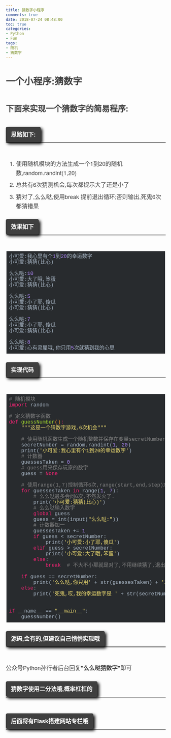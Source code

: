 ```yaml
---
title: 猜数字小程序
comments: true
date: 2018-07-24 08:48:00
toc: true
categories:
- Python
- Fun
tags:
- 随机
- 猜数字
---
```


<div class="output_wrapper" id="output_wrapper_id" style="font-size: 18px; color: rgb(62, 62, 62); line-height: 1.6; word-spacing: 0px; letter-spacing: 0px; font-family: 'Helvetica Neue', Helvetica, 'Hiragino Sans GB', 'Microsoft YaHei', Arial, sans-serif;"><h1 id="h" style="color: inherit; line-height: inherit; padding: 0px; margin: 1.5em 0px; font-weight: bold; font-size: 1.6em;"><span style="font-size: inherit; color: inherit; line-height: inherit; margin: 0px; padding: 0px;">一个小程序:猜数字</span></h1>
<h2 id="h-1" style="color: inherit; line-height: inherit; padding: 0px; margin: 1.5em 0px; font-weight: bold; font-size: 1.4em;"><span style="font-size: inherit; color: inherit; line-height: inherit; margin: 0px; padding: 0px;">下面来实现一个猜数字的简易程序:</span></h2>
<h3 id="h-2" style="color: inherit; line-height: inherit; padding: 0px; margin: 1.5em 0px; font-weight: bold; border-bottom: 2px solid rgb(63, 63, 63); margin-bottom: 50px; font-size: 1em;"><span style="font-size: inherit; line-height: inherit; margin: 0px; display: inline-block; background: rgb(63, 63, 63); color: rgb(255, 255, 255); padding: 10px 16px; border-radius: 5px; box-shadow: black 5px 5px 10px;">思路如下:</span></h3>
<ol style="font-size: inherit; color: inherit; line-height: inherit; margin: 0px; padding: 0px; padding-left: 32px; list-style-type: decimal;">
<li style="font-size: inherit; color: inherit; line-height: inherit; margin: 0px; padding: 0px; margin-bottom: 0.5em;"><span style="font-size: inherit; color: inherit; line-height: inherit; margin: 0px; padding: 0px;">使用随机模块的方法生成一个1到20的随机数,random.randint(1,20)</span></li>
<li style="font-size: inherit; color: inherit; line-height: inherit; margin: 0px; padding: 0px; margin-bottom: 0.5em;"><span style="font-size: inherit; color: inherit; line-height: inherit; margin: 0px; padding: 0px;">总共有6次猜测机会,每次都提示大了还是小了</span></li>
<li style="font-size: inherit; color: inherit; line-height: inherit; margin: 0px; padding: 0px; margin-bottom: 0.5em;"><span style="font-size: inherit; color: inherit; line-height: inherit; margin: 0px; padding: 0px;">猜对了,么么哒,使用break 提前退出循环;否则输出,死鬼6次都猜错果</span></li>
</ol>
<h3 id="h-3" style="color: inherit; line-height: inherit; padding: 0px; margin: 1.5em 0px; font-weight: bold; border-bottom: 2px solid rgb(63, 63, 63); margin-bottom: 50px; font-size: 1em;"><span style="font-size: inherit; line-height: inherit; margin: 0px; display: inline-block; background: rgb(63, 63, 63); color: rgb(255, 255, 255); padding: 10px 16px; border-radius: 5px; box-shadow: black 5px 5px 10px;">效果如下</span></h3>
<pre style="font-size: inherit; color: inherit; line-height: inherit; margin: 0px; padding: 0px;"><code class="python language-python hljs" style="margin: 0px 2px; line-height: 18px; font-size: 16px; font-weight: normal; word-spacing: 0px; letter-spacing: 0px; font-family: Consolas, Inconsolata, Courier, monospace; border-radius: 0px; color: rgb(169, 183, 198); background: rgb(40, 43, 46); overflow-x: auto; padding: 0.5em; display: block !important; white-space: pre !important; word-wrap: normal !important; word-break: normal !important; overflow: auto !important;">小可爱:我心里有个<span class="hljs-number" style="font-size: inherit; line-height: inherit; margin: 0px; padding: 0px; color: rgb(174, 135, 250); word-wrap: inherit !important; word-break: inherit !important;">1</span>到<span class="hljs-number" style="font-size: inherit; line-height: inherit; margin: 0px; padding: 0px; color: rgb(174, 135, 250); word-wrap: inherit !important; word-break: inherit !important;">20</span>的幸运数字<br>小可爱:猜猜(比心)<br><br>么么哒:<span class="hljs-number" style="font-size: inherit; line-height: inherit; margin: 0px; padding: 0px; color: rgb(174, 135, 250); word-wrap: inherit !important; word-break: inherit !important;">10</span><br>小可爱:大了哦,笨蛋<br>小可爱:猜猜(比心)<br><br>么么哒:<span class="hljs-number" style="font-size: inherit; line-height: inherit; margin: 0px; padding: 0px; color: rgb(174, 135, 250); word-wrap: inherit !important; word-break: inherit !important;">5</span><br>小可爱:小了耶,傻瓜<br>小可爱:猜猜(比心)<br><br>么么哒:<span class="hljs-number" style="font-size: inherit; line-height: inherit; margin: 0px; padding: 0px; color: rgb(174, 135, 250); word-wrap: inherit !important; word-break: inherit !important;">7</span><br>小可爱:小了耶,傻瓜<br>小可爱:猜猜(比心)<br><br>么么哒:<span class="hljs-number" style="font-size: inherit; line-height: inherit; margin: 0px; padding: 0px; color: rgb(174, 135, 250); word-wrap: inherit !important; word-break: inherit !important;">8</span><br>小可爱:心有灵犀哦,你只用<span class="hljs-number" style="font-size: inherit; line-height: inherit; margin: 0px; padding: 0px; color: rgb(174, 135, 250); word-wrap: inherit !important; word-break: inherit !important;">5</span>次就猜到我的心思<br></code></pre>
<h3 id="h-4" style="color: inherit; line-height: inherit; padding: 0px; margin: 1.5em 0px; font-weight: bold; border-bottom: 2px solid rgb(63, 63, 63); margin-bottom: 50px; font-size: 1em;"><span style="font-size: inherit; line-height: inherit; margin: 0px; display: inline-block; background: rgb(63, 63, 63); color: rgb(255, 255, 255); padding: 10px 16px; border-radius: 5px; box-shadow: black 5px 5px 10px;">实现代码</span></h3>
<pre style="font-size: inherit; color: inherit; line-height: inherit; margin: 0px; padding: 0px;"><code class="python language-python hljs" style="margin: 0px 2px; line-height: 18px; font-size: 16px; font-weight: normal; word-spacing: 0px; letter-spacing: 0px; font-family: Consolas, Inconsolata, Courier, monospace; border-radius: 0px; color: rgb(169, 183, 198); background: rgb(40, 43, 46); overflow-x: auto; padding: 0.5em; display: block !important; white-space: pre !important; word-wrap: normal !important; word-break: normal !important; overflow: auto !important;"><span class="hljs-comment" style="font-size: inherit; line-height: inherit; margin: 0px; padding: 0px; color: rgb(128, 128, 128); word-wrap: inherit !important; word-break: inherit !important;">#&nbsp;随机模块</span><br><span class="hljs-keyword" style="font-size: inherit; line-height: inherit; margin: 0px; padding: 0px; color: rgb(248, 35, 117); word-wrap: inherit !important; word-break: inherit !important;">import</span>&nbsp;random<br><br><span class="hljs-comment" style="font-size: inherit; line-height: inherit; margin: 0px; padding: 0px; color: rgb(128, 128, 128); word-wrap: inherit !important; word-break: inherit !important;">#&nbsp;定义猜数字函数</span><br><span class="hljs-function" style="font-size: inherit; line-height: inherit; margin: 0px; padding: 0px; color: rgb(248, 35, 117); word-wrap: inherit !important; word-break: inherit !important;"><span class="hljs-keyword" style="font-size: inherit; line-height: inherit; margin: 0px; padding: 0px; color: rgb(248, 35, 117); word-wrap: inherit !important; word-break: inherit !important;">def</span>&nbsp;<span class="hljs-title" style="font-size: inherit; line-height: inherit; margin: 0px; padding: 0px; color: rgb(165, 218, 45); word-wrap: inherit !important; word-break: inherit !important;">guessNumber</span><span class="hljs-params" style="font-size: inherit; line-height: inherit; margin: 0px; padding: 0px; color: rgb(255, 152, 35); word-wrap: inherit !important; word-break: inherit !important;">()</span>:</span><br>&nbsp;&nbsp;&nbsp;&nbsp;<span class="hljs-string" style="font-size: inherit; line-height: inherit; margin: 0px; padding: 0px; color: rgb(238, 220, 112); word-wrap: inherit !important; word-break: inherit !important;">"""这是一个猜数字游戏,6次机会"""</span><br><br>&nbsp;&nbsp;&nbsp;&nbsp;<span class="hljs-comment" style="font-size: inherit; line-height: inherit; margin: 0px; padding: 0px; color: rgb(128, 128, 128); word-wrap: inherit !important; word-break: inherit !important;">#&nbsp;使用随机函数生成一个随机整数并保存在变量secretNumber</span><br>&nbsp;&nbsp;&nbsp;&nbsp;secretNumber&nbsp;=&nbsp;random.randint(<span class="hljs-number" style="font-size: inherit; line-height: inherit; margin: 0px; padding: 0px; color: rgb(174, 135, 250); word-wrap: inherit !important; word-break: inherit !important;">1</span>,&nbsp;<span class="hljs-number" style="font-size: inherit; line-height: inherit; margin: 0px; padding: 0px; color: rgb(174, 135, 250); word-wrap: inherit !important; word-break: inherit !important;">20</span>)<br>&nbsp;&nbsp;&nbsp;&nbsp;print(<span class="hljs-string" style="font-size: inherit; line-height: inherit; margin: 0px; padding: 0px; color: rgb(238, 220, 112); word-wrap: inherit !important; word-break: inherit !important;">'小可爱:我心里有个1到20的幸运数字'</span>)<br>&nbsp;&nbsp;&nbsp;&nbsp;<span class="hljs-comment" style="font-size: inherit; line-height: inherit; margin: 0px; padding: 0px; color: rgb(128, 128, 128); word-wrap: inherit !important; word-break: inherit !important;">#&nbsp;计数器</span><br>&nbsp;&nbsp;&nbsp;&nbsp;guessesTaken&nbsp;=&nbsp;<span class="hljs-number" style="font-size: inherit; line-height: inherit; margin: 0px; padding: 0px; color: rgb(174, 135, 250); word-wrap: inherit !important; word-break: inherit !important;">0</span><br>&nbsp;&nbsp;&nbsp;&nbsp;<span class="hljs-comment" style="font-size: inherit; line-height: inherit; margin: 0px; padding: 0px; color: rgb(128, 128, 128); word-wrap: inherit !important; word-break: inherit !important;">#&nbsp;guess用来保存玩家的数字</span><br>&nbsp;&nbsp;&nbsp;&nbsp;guess&nbsp;=&nbsp;<span class="hljs-keyword" style="font-size: inherit; line-height: inherit; margin: 0px; padding: 0px; color: rgb(248, 35, 117); word-wrap: inherit !important; word-break: inherit !important;">None</span><br><br>&nbsp;&nbsp;&nbsp;&nbsp;<span class="hljs-comment" style="font-size: inherit; line-height: inherit; margin: 0px; padding: 0px; color: rgb(128, 128, 128); word-wrap: inherit !important; word-break: inherit !important;">#&nbsp;使用range(1,7)控制循环6次,range(start,end,step)左闭右开</span><br>&nbsp;&nbsp;&nbsp;&nbsp;<span class="hljs-keyword" style="font-size: inherit; line-height: inherit; margin: 0px; padding: 0px; color: rgb(248, 35, 117); word-wrap: inherit !important; word-break: inherit !important;">for</span>&nbsp;guessesTaken&nbsp;<span class="hljs-keyword" style="font-size: inherit; line-height: inherit; margin: 0px; padding: 0px; color: rgb(248, 35, 117); word-wrap: inherit !important; word-break: inherit !important;">in</span>&nbsp;range(<span class="hljs-number" style="font-size: inherit; line-height: inherit; margin: 0px; padding: 0px; color: rgb(174, 135, 250); word-wrap: inherit !important; word-break: inherit !important;">1</span>,&nbsp;<span class="hljs-number" style="font-size: inherit; line-height: inherit; margin: 0px; padding: 0px; color: rgb(174, 135, 250); word-wrap: inherit !important; word-break: inherit !important;">7</span>):<br>&nbsp;&nbsp;&nbsp;&nbsp;&nbsp;&nbsp;&nbsp;&nbsp;<span class="hljs-comment" style="font-size: inherit; line-height: inherit; margin: 0px; padding: 0px; color: rgb(128, 128, 128); word-wrap: inherit !important; word-break: inherit !important;">#&nbsp;么么哒最多会问6次,不然发火了.</span><br>&nbsp;&nbsp;&nbsp;&nbsp;&nbsp;&nbsp;&nbsp;&nbsp;print(<span class="hljs-string" style="font-size: inherit; line-height: inherit; margin: 0px; padding: 0px; color: rgb(238, 220, 112); word-wrap: inherit !important; word-break: inherit !important;">'小可爱:猜猜(比心)'</span>)<br>&nbsp;&nbsp;&nbsp;&nbsp;&nbsp;&nbsp;&nbsp;&nbsp;<span class="hljs-comment" style="font-size: inherit; line-height: inherit; margin: 0px; padding: 0px; color: rgb(128, 128, 128); word-wrap: inherit !important; word-break: inherit !important;">#&nbsp;么么哒输入数字</span><br>&nbsp;&nbsp;&nbsp;&nbsp;&nbsp;&nbsp;&nbsp;&nbsp;<span class="hljs-keyword" style="font-size: inherit; line-height: inherit; margin: 0px; padding: 0px; color: rgb(248, 35, 117); word-wrap: inherit !important; word-break: inherit !important;">global</span>&nbsp;guess<br>&nbsp;&nbsp;&nbsp;&nbsp;&nbsp;&nbsp;&nbsp;&nbsp;guess&nbsp;=&nbsp;int(input(<span class="hljs-string" style="font-size: inherit; line-height: inherit; margin: 0px; padding: 0px; color: rgb(238, 220, 112); word-wrap: inherit !important; word-break: inherit !important;">"么么哒:"</span>))<br>&nbsp;&nbsp;&nbsp;&nbsp;&nbsp;&nbsp;&nbsp;&nbsp;<span class="hljs-comment" style="font-size: inherit; line-height: inherit; margin: 0px; padding: 0px; color: rgb(128, 128, 128); word-wrap: inherit !important; word-break: inherit !important;">#&nbsp;计数器加一</span><br>&nbsp;&nbsp;&nbsp;&nbsp;&nbsp;&nbsp;&nbsp;&nbsp;guessesTaken&nbsp;+=&nbsp;<span class="hljs-number" style="font-size: inherit; line-height: inherit; margin: 0px; padding: 0px; color: rgb(174, 135, 250); word-wrap: inherit !important; word-break: inherit !important;">1</span><br>&nbsp;&nbsp;&nbsp;&nbsp;&nbsp;&nbsp;&nbsp;&nbsp;<span class="hljs-keyword" style="font-size: inherit; line-height: inherit; margin: 0px; padding: 0px; color: rgb(248, 35, 117); word-wrap: inherit !important; word-break: inherit !important;">if</span>&nbsp;guess&nbsp;&lt;&nbsp;secretNumber:<br>&nbsp;&nbsp;&nbsp;&nbsp;&nbsp;&nbsp;&nbsp;&nbsp;&nbsp;&nbsp;&nbsp;&nbsp;print(<span class="hljs-string" style="font-size: inherit; line-height: inherit; margin: 0px; padding: 0px; color: rgb(238, 220, 112); word-wrap: inherit !important; word-break: inherit !important;">'小可爱:小了耶,傻瓜'</span>)<br>&nbsp;&nbsp;&nbsp;&nbsp;&nbsp;&nbsp;&nbsp;&nbsp;<span class="hljs-keyword" style="font-size: inherit; line-height: inherit; margin: 0px; padding: 0px; color: rgb(248, 35, 117); word-wrap: inherit !important; word-break: inherit !important;">elif</span>&nbsp;guess&nbsp;&gt;&nbsp;secretNumber:<br>&nbsp;&nbsp;&nbsp;&nbsp;&nbsp;&nbsp;&nbsp;&nbsp;&nbsp;&nbsp;&nbsp;&nbsp;print(<span class="hljs-string" style="font-size: inherit; line-height: inherit; margin: 0px; padding: 0px; color: rgb(238, 220, 112); word-wrap: inherit !important; word-break: inherit !important;">'小可爱:大了哦,笨蛋'</span>)<br>&nbsp;&nbsp;&nbsp;&nbsp;&nbsp;&nbsp;&nbsp;&nbsp;<span class="hljs-keyword" style="font-size: inherit; line-height: inherit; margin: 0px; padding: 0px; color: rgb(248, 35, 117); word-wrap: inherit !important; word-break: inherit !important;">else</span>:<br>&nbsp;&nbsp;&nbsp;&nbsp;&nbsp;&nbsp;&nbsp;&nbsp;&nbsp;&nbsp;&nbsp;&nbsp;<span class="hljs-keyword" style="font-size: inherit; line-height: inherit; margin: 0px; padding: 0px; color: rgb(248, 35, 117); word-wrap: inherit !important; word-break: inherit !important;">break</span>&nbsp;&nbsp;<span class="hljs-comment" style="font-size: inherit; line-height: inherit; margin: 0px; padding: 0px; color: rgb(128, 128, 128); word-wrap: inherit !important; word-break: inherit !important;">#&nbsp;不大不小那就是对了,不用继续猜了,退出循环</span><br><br>&nbsp;&nbsp;&nbsp;&nbsp;<span class="hljs-keyword" style="font-size: inherit; line-height: inherit; margin: 0px; padding: 0px; color: rgb(248, 35, 117); word-wrap: inherit !important; word-break: inherit !important;">if</span>&nbsp;guess&nbsp;==&nbsp;secretNumber:<br>&nbsp;&nbsp;&nbsp;&nbsp;&nbsp;&nbsp;&nbsp;&nbsp;print(<span class="hljs-string" style="font-size: inherit; line-height: inherit; margin: 0px; padding: 0px; color: rgb(238, 220, 112); word-wrap: inherit !important; word-break: inherit !important;">'么么哒,你只用'</span>&nbsp;+&nbsp;str(guessesTaken)&nbsp;+&nbsp;<span class="hljs-string" style="font-size: inherit; line-height: inherit; margin: 0px; padding: 0px; color: rgb(238, 220, 112); word-wrap: inherit !important; word-break: inherit !important;">'次就猜到我的心思,心有灵犀哦'</span>)<br>&nbsp;&nbsp;&nbsp;&nbsp;<span class="hljs-keyword" style="font-size: inherit; line-height: inherit; margin: 0px; padding: 0px; color: rgb(248, 35, 117); word-wrap: inherit !important; word-break: inherit !important;">else</span>:<br>&nbsp;&nbsp;&nbsp;&nbsp;&nbsp;&nbsp;&nbsp;&nbsp;print(<span class="hljs-string" style="font-size: inherit; line-height: inherit; margin: 0px; padding: 0px; color: rgb(238, 220, 112); word-wrap: inherit !important; word-break: inherit !important;">'死鬼,哎,我的幸运数字是&nbsp;'</span>&nbsp;+&nbsp;str(secretNumber))<br><br><br><span class="hljs-keyword" style="font-size: inherit; line-height: inherit; margin: 0px; padding: 0px; color: rgb(248, 35, 117); word-wrap: inherit !important; word-break: inherit !important;">if</span>&nbsp;__name__&nbsp;==&nbsp;<span class="hljs-string" style="font-size: inherit; line-height: inherit; margin: 0px; padding: 0px; color: rgb(238, 220, 112); word-wrap: inherit !important; word-break: inherit !important;">"__main__"</span>:<br>&nbsp;&nbsp;&nbsp;&nbsp;guessNumber()<br></code></pre>
<h3 id="h-5" style="color: inherit; line-height: inherit; padding: 0px; margin: 1.5em 0px; font-weight: bold; border-bottom: 2px solid rgb(63, 63, 63); margin-bottom: 50px; font-size: 1em;"><span style="font-size: inherit; line-height: inherit; margin: 0px; display: inline-block; background: rgb(63, 63, 63); color: rgb(255, 255, 255); padding: 10px 16px; border-radius: 5px; box-shadow: black 5px 5px 10px;">源码,会有的,但建议自己悄悄实现哦</span></h3>
<p style="font-size: inherit; color: inherit; line-height: inherit; padding: 0px; margin: 1.5em 0px;">公众号Python孙行者后台回复<strong style="font-size: inherit; color: inherit; line-height: inherit; margin: 0px; padding: 0px; font-weight: bold;">"么么哒猜数字"</strong>即可</p>
<h3 id="h-6" style="color: inherit; line-height: inherit; padding: 0px; margin: 1.5em 0px; font-weight: bold; border-bottom: 2px solid rgb(63, 63, 63); margin-bottom: 50px; font-size: 1em;"><span style="font-size: inherit; line-height: inherit; margin: 0px; display: inline-block; background: rgb(63, 63, 63); color: rgb(255, 255, 255); padding: 10px 16px; border-radius: 5px; box-shadow: black 5px 5px 10px;">猜数字使用二分法哦,概率杠杠的</span></h3>
<h3 id="hflask" style="color: inherit; line-height: inherit; padding: 0px; margin: 1.5em 0px; font-weight: bold; border-bottom: 2px solid rgb(63, 63, 63); margin-bottom: 50px; font-size: 1em;"><span style="font-size: inherit; line-height: inherit; margin: 0px; display: inline-block; background: rgb(63, 63, 63); color: rgb(255, 255, 255); padding: 10px 16px; border-radius: 5px; box-shadow: black 5px 5px 10px;">后面将有Flask搭建网站专栏哦</span></h3>
<figure style="font-size: inherit; color: inherit; line-height: inherit; margin: 0px; padding: 0px;"><img src="http://paresur4s.bkt.clouddn.com/FlUOjQkGRwa0Q04OtlGrpL1_W8V6" alt="" title="" style="font-size: inherit; color: inherit; line-height: inherit; padding: 0px; display: block; margin: 0px auto; max-width: 100%;"><figcaption style="line-height: inherit; margin: 0px; padding: 0px; margin-top: 10px; text-align: center; color: rgb(153, 153, 153); font-size: 0.7em;"></figcaption></figure></div>
